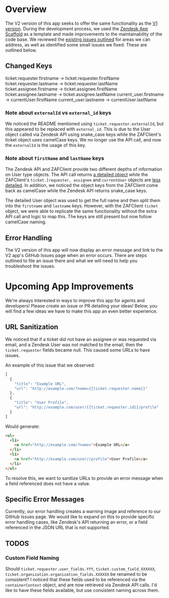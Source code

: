 # Overview
The V2 version of this app seeks to offer the same functionality as the [V1 version](https://github.com/zendesklabs/url_builder_app).  During the development process, we used the [Zendesk App Scaffold](https://github.com/zendesk/app_scaffold) as a template and made improvements to the maintainability of the code base.  We reviewed the [existing issues outlined](https://github.com/zendesklabs/url_builder_app/issues) for areas we can address, as well as identified some small issues we fixed.  These are outlined below.

## Changed Keys
ticket.requester.firstname -> ticket.requester.firstName
ticket.requester.lastname -> ticket.requester.lastName
ticket.assignee.firstname -> ticket.assignee.firstName
ticket.assignee.lastname -> ticket.assignee.lastName
current_user.firstname -> currentUser.firstName
current_user.lastname -> currentUser.lastName

### Note about `externalId` vs `external_id` keys
We noticed the README mentioned using `ticket.requester.externalId`, but this appeared to be replaced with `external_id`.  This is due to the User object called via Zendesk API using snake_case keys while the ZAFClient's ticket object uses camelCase keys.  We no longer use the API call, and now the `externalId` is the usage of this key.

### Note about `firstName` and `lastName` keys
The Zendesk API and ZAFClient provide two different depths of information on User type objects.  The API call returns [a detailed object](https://developer.zendesk.com/rest_api/docs/support/users#json-format-for-agent-or-admin-requests) while the ZAFClient's `ticket.[requester, assignee` and `currentUser` objects are [less detailed](https://developer.zendesk.com/apps/docs/support-api/all_locations#user-object).  In addition, we noticed the object keys from the ZAFClient come back as camelCase while the Zendesk API returns snake_case keys.  

The detailed User object was used to get the full name and then split them into the `firstname` and `lastname` keys.  However, with the ZAFClient `ticket` object, we were able to replicate the same functionality without the extra API call and logic to map this.  The keys are still present but now follow camelCase naming.

## Error Handling
The V2 version of this app will now display an error message and link to the V2 app's GitHub Issues page when an error occurs.  There are steps outlined to file an issue there and what we will need to help you troubleshoot the issues. 

# Upcoming App Improvements
We're always interested in ways to improve this app for agents and developers!  Please create an issue or PR detailing your ideas!  Below, you will find a few ideas we have to make this app an even better experience.

## URL Sanitization
We noticed that if a ticket did not have an assignee or was requested via email, and a Zendesk User was not matched to the email, then the `ticket.requester` fields became null.  This caused some URLs to have issues.  

An example of this issue that we observed:
```javascript
[
  {
    "title": "Example URL",
    "url": "http://example.com/?name={{ticket.requester.name}}"
  },
  {
    "title": "User Profile",
    "url": "http://example.com/user/{{ticket.requester.id}}/profile"
  }
]
```

Would generate:
```html
<ul>
  <li>
    <a href="http://example.com/?name=">Example URL</a>
  </li>
  <li>
    <a href="http://example.com/user//profile">User Profile</a>
  </li>
</ul>
```

To resolve this, we want to sanitize URLs to provide an error message when a field referenced does not have a value.  

## Specific Error Messages
Currently, our error handling creates a warning image and reference to our GitHub Issues page.  We would like to expand on this to provide specific error handling cases, like Zendesk's API returning an error, or a field referenced in the JSON URL that is not supported.

## TODOS

### Custom Field Naming
Should `ticket.requester.user_fields.YYY`, `ticket.custom_field_XXXXXX`, `ticket.organization.organization_fields.XXXXXX` be renamed to be consistent?  I noticed that these fields used to be referenced via the `containerContext` object, and are now retrieved via Zendesk API calls.  I'd like to have these fields available, but use consistent naming across them.